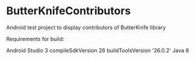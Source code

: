 # ButterKnifeContributors
Android test project to display contributors of ButterKnife library


Requirements for build:

Android Studio 3
compileSdkVersion 26
buildToolsVersion '26.0.2'
Java 8
